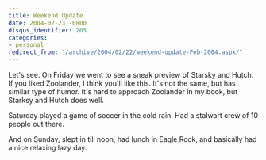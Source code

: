 ```yaml
---
title: Weekend Update
date: 2004-02-23 -0800
disqus_identifier: 205
categories:
- personal
redirect_from: "/archive/2004/02/22/weekend-update-Feb-2004.aspx/"
---
```


Let's see. On Friday we went to see a sneak preview of Starsky and
Hutch. If you liked Zoolander, I think you'll like this. It's not the
same, but has similar type of humor. It's hard to approach Zoolander in
my book, but Starksy and Hutch does well.

Saturday played a game of soccer in the cold rain. Had a stalwart crew
of 10 people out there.

And on Sunday, slept in till noon, had lunch in Eagle Rock, and
basically had a nice relaxing lazy day.

